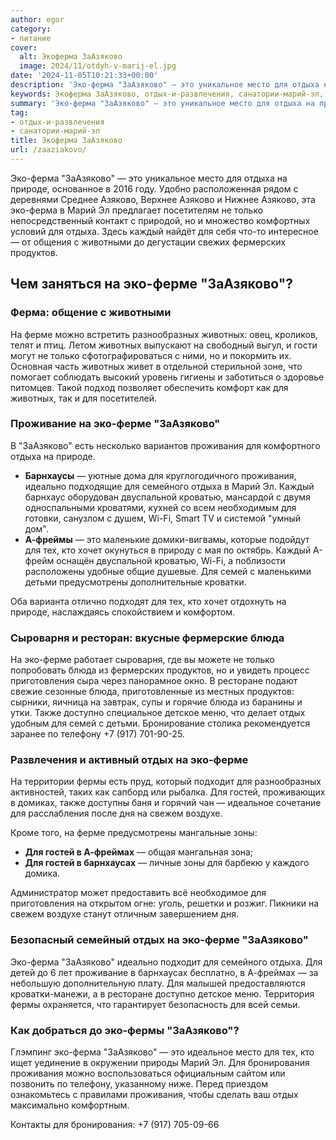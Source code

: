 ```yaml
---
author: egor
category:
- питание
cover:
  alt: Экоферма ЗаАзяково
  image: 2024/11/otdyh-v-marij-el.jpg
date: '2024-11-05T10:21:33+00:00'
description: 'Эко-ферма "ЗаАзяково" — это уникальное место для отдыха на природе, основанное в 2016 году. Удобно расположенная рядом с деревнями Среднее Азяково,...'
keywords: Экоферма ЗаАзяково, отдых-и-развлечения, санатории-марий-эл, эко, заазяково, ферме, ферма, отдыха, животных, проживания, блюда, отдых, это, природе, азяково, марий, только, каждый
summary: 'Эко-ферма "ЗаАзяково" — это уникальное место для отдыха на природе, основанное в 2016 году. Удобно расположенная рядом с деревнями Среднее Азяково,...'
tag:
- отдых-и-развлечения
- санатории-марий-эл
title: Экоферма ЗаАзяково
url: /zaaziakovo/
---
```


Эко-ферма "ЗаАзяково" — это уникальное место для отдыха на природе, основанное в 2016 году. Удобно расположенная рядом с деревнями Среднее Азяково, Верхнее Азяково и Нижнее Азяково, эта эко-ферма в Марий Эл предлагает посетителям не только непосредственный контакт с природой, но и множество комфортных условий для отдыха. Здесь каждый найдёт для себя что-то интересное — от общения с животными до дегустации свежих фермерских продуктов.

## Чем заняться на эко-ферме "ЗаАзяково"?

### Ферма: общение с животными

На ферме можно встретить разнообразных животных: овец, кроликов, телят и птиц. Летом животных выпускают на свободный выгул, и гости могут не только сфотографироваться с ними, но и покормить их. Основная часть животных живет в отдельной стерильной зоне, что помогает соблюдать высокий уровень гигиены и заботиться о здоровье питомцев. Такой подход позволяет обеспечить комфорт как для животных, так и для посетителей.

### Проживание на эко-ферме "ЗаАзяково"

В "ЗаАзяково" есть несколько вариантов проживания для комфортного отдыха на природе.

- **Барнхаусы** — уютные дома для круглогодичного проживания, идеально подходящие для семейного отдыха в Марий Эл. Каждый барнхаус оборудован двуспальной кроватью, мансардой с двумя односпальными кроватями, кухней со всем необходимым для готовки, санузлом с душем, Wi-Fi, Smart TV и системой "умный дом".
- **А-фреймы** — это маленькие домики-вигвамы, которые подойдут для тех, кто хочет окунуться в природу с мая по октябрь. Каждый А-фрейм оснащён двуспальной кроватью, Wi-Fi, а поблизости расположены удобные общие душевые. Для семей с маленькими детьми предусмотрены дополнительные кроватки.

Оба варианта отлично подходят для тех, кто хочет отдохнуть на природе, наслаждаясь спокойствием и комфортом.

### Сыроварня и ресторан: вкусные фермерские блюда

На эко-ферме работает сыроварня, где вы можете не только попробовать блюда из фермерских продуктов, но и увидеть процесс приготовления сыра через панорамное окно. В ресторане подают свежие сезонные блюда, приготовленные из местных продуктов: сырники, яичница на завтрак, супы и горячие блюда из баранины и утки. Также доступно специальное детское меню, что делает отдых удобным для семей с детьми. Бронирование столика рекомендуется заранее по телефону +7 (917) 701-90-25.

### Развлечения и активный отдых на эко-ферме

На территории фермы есть пруд, который подходит для разнообразных активностей, таких как сапборд или рыбалка. Для гостей, проживающих в домиках, также доступны баня и горячий чан — идеальное сочетание для расслабления после дня на свежем воздухе.

Кроме того, на ферме предусмотрены мангальные зоны:

- **Для гостей в А-фреймах** — общая мангальная зона;
- **Для гостей в барнхаусах** — личные зоны для барбекю у каждого домика.

Администратор может предоставить всё необходимое для приготовления на открытом огне: уголь, решетки и розжиг. Пикники на свежем воздухе станут отличным завершением дня.

### Безопасный семейный отдых на эко-ферме "ЗаАзяково"

Эко-ферма "ЗаАзяково" идеально подходит для семейного отдыха. Для детей до 6 лет проживание в барнхаусах бесплатно, в А-фреймах — за небольшую дополнительную плату. Для малышей предоставляются кроватки-манежи, а в ресторане доступно детское меню. Территория фермы охраняется, что гарантирует безопасность для всей семьи.

### Как добраться до эко-фермы "ЗаАзяково"?

Глэмпинг эко-ферма "ЗаАзяково" — это идеальное место для тех, кто ищет уединение в окружении природы Марий Эл. Для бронирования проживания можно воспользоваться официальным сайтом или позвонить по телефону, указанному ниже. Перед приездом ознакомьтесь с правилами проживания, чтобы сделать ваш отдых максимально комфортным.

Контакты для бронирования: +7 (917) 705-09-66